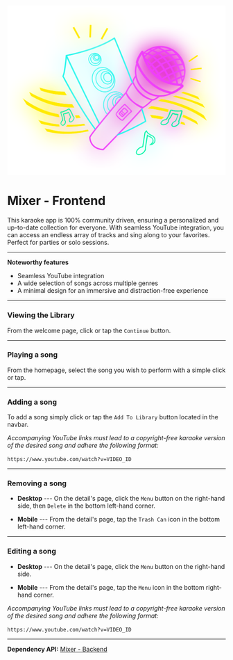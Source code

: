 ![](./src/assets/microphone.png)
# Mixer - Frontend

This karaoke app is 100% community driven, ensuring a personalized and up-to-date collection for everyone. With seamless YouTube integration, you can access an endless array of tracks and sing along to your favorites. Perfect for parties or solo sessions.

---

__Noteworthy features__
- Seamless YouTube integration
- A wide selection of songs across multiple genres
- A minimal design for an immersive and distraction-free experience

---

### Viewing the Library
From the welcome page, click or tap the `Continue` button.

---

### Playing a song
From the homepage, select the song you wish to perform with a simple click or tap.

---

### Adding a song
To add a song simply click or tap the `Add To Library` button located in the navbar.

*Accompanying YouTube links must lead to a copyright-free karaoke version of the desired song and adhere the following format:*

`https://www.youtube.com/watch?v=VIDEO_ID`

---

### Removing a song
- __Desktop__ --- On the detail's page, click the `Menu` button on the right-hand side, then `Delete` in the bottom left-hand corner.

- __Mobile__ --- From the detail's page, tap the `Trash Can` icon in the bottom left-hand corner.

---

### Editing a song
- __Desktop__ --- On the detail's page, click the `Menu` button on the right-hand side.

- __Mobile__ --- From the detail's page, tap the `Menu` icon in the bottom right-hand corner.

*Accompanying YouTube links must lead to a copyright-free karaoke version of the desired song and adhere the following format:*

`https://www.youtube.com/watch?v=VIDEO_ID`

---

__Dependency API:__
[Mixer - Backend](https://github.com/overtonjust/mixer-backend)

